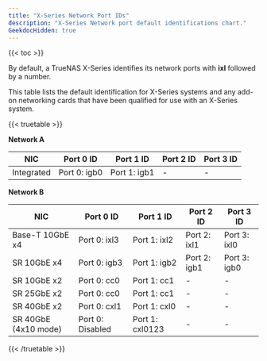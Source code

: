 ```yaml
---
title: "X-Series Network Port IDs"
description: "X-Series Network port default identifications chart."
GeekdocHidden: true
---
```


{{< toc >}}

By default, a TrueNAS X-Series identifies its network ports with **ixl** followed by a number.

This table lists the default identification for X-Series systems and any add-on networking cards that have been qualified for use with an X-Series system.

{{< truetable >}}

**Network A**

| NIC            | Port 0 ID            | Port 1 ID            | Port 2 ID            | Port 3 ID            |
|----------------|----------------------|----------------------|----------------------|----------------------|
| Integrated     | Port 0: igb0         | Port 1: igb1         | -                    | -                    |

**Network B**

| NIC                      | Port 0 ID            | Port 1 ID            | Port 2 ID            | Port 3 ID            |
|--------------------------|----------------------|----------------------|----------------------|----------------------|
| Base-T 10GbE x4          | Port 0: ixl3         | Port 1: ixl2         | Port 2: ixl1         | Port 3: ixl0         |
| SR 10GbE x4              | Port 0: igb3         | Port 1: igb2         | Port 2: igb1         | Port 3: igb0         |
| SR 10GbE x2              | Port 0: cc0          | Port 1: cc1          | -                    | -                    |
| SR 25GbE x2              | Port 0: cc0          | Port 1: cc1          | -                    | -                    |
| SR 40GbE x2              | Port 0: cxl1         | Port 1: cxl0         | -                    | -                    |
| SR 40GbE (4x10 mode)     | Port 0: Disabled     | Port 1: cxl0123      | -                    | -                    |
{{< /truetable >}}